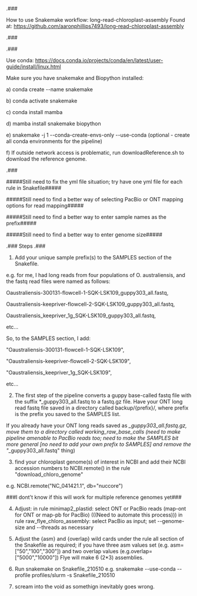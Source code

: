 .###

How to use Snakemake workflow: long-read-chloroplast-assembly
Found at:
https://github.com/aaronphillips7493/long-read-chloroplast-assembly

.###

.###

Use conda:
https://docs.conda.io/projects/conda/en/latest/user-guide/install/linux.html

Make sure you have snakemake and Biopython installed:

a) conda create --name snakemake

b) conda activate snakemake

c) conda install mamba

d) mamba install snakemake biopython

e) snakemake -j 1 --conda-create-envs-only --use-conda (optional - create all conda environments for the pipeline)

f) If outside network access is problematic, run downloadReference.sh to download the reference genome.

.###

#####Still need to fix the yml file situation; try have one yml file for each rule in Snakefile#####

#####Still need to find a better way of selecting PacBio or ONT mapping options for read mapping#####

#####Still need to find a better way to enter sample names as the prefix#####

#####Still need to find a better way to enter genome size#####
  
.###
Steps
.###

1. Add your unique sample prefix(s) to the SAMPLES section of the Snakefile. 

e.g. for me, I had long reads from four populations of O. australiensis, and the fastq read files were named as follows:

Oaustraliensis-300131-flowcell-1-SQK-LSK109_guppy303_all.fastq,

Oaustraliensis-keepriver-flowcell-2-SQK-LSK109_guppy303_all.fastq,

Oaustraliensis_keepriver_1g_SQK-LSK109_guppy303_all.fastq,

etc...

So, to the SAMPLES section, I add:

"Oaustraliensis-300131-flowcell-1-SQK-LSK109",

"Oaustraliensis-keepriver-flowcell-2-SQK-LSK109",

"Oaustraliensis_keepriver_1g_SQK-LSK109",

etc...  

2. The first step of the pipeline converts a guppy base-called fastq file with the suffix *_guppy303_all.fastq to a fastq.gz file. 
Have your ONT long read fastq file saved in a directory called backup/{prefix}/, where prefix is the prefix you saved to the SAMPLES list.  

If you already have your ONT long reads saved as *_guppy303_all.fastq.gz, move them to a directory called working_raw_base_calls 
(need to make pipeline amenable to PacBio reads too; need to make the SAMPLES bit more general [no need to add your own prefix to SAMPLES] and remove the "*_guppy303_all.fastq" thing)

3. find your chloroplast genome(s) of interest in NCBI and add their NCBI accession numbers to NCBI.remote() in the rule "download_chloro_genome"

e.g. NCBI.remote("NC_041421.1", db="nuccore")

###I dont't know if this will work for multiple reference genomes yet###

4. Adjust:
	in rule minimap2_plastid: select ONT or PacBio reads (map-ont for ONT or map-pb for PacBio) (((Need to automate this process))) 
	in rule raw_flye_chloro_assembly: select PacBio as input; set --genome-size and --threads as necessary 

5. Adjust the {asm} and {overlap} wild cards under the rule all section of the Snakefile as required; 
if you have three asm values set (e.g. asm=["50","100","300"]) and two overlap values (e.g.overlap=["5000","10000"]) Flye will make 6 (2*3) assemblies.

6. Run snakemake on Snakefile_210510
e.g. snakemake --use-conda --profile profiles/slurm -s Snakefile_210510

7. scream into the void as somethign inevitably goes wrong.
